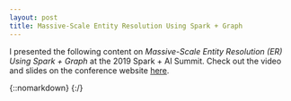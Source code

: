 ```yaml
---
layout: post
title: Massive-Scale Entity Resolution Using Spark + Graph
---
```


I presented the following content on _Massive-Scale Entity Resolution (ER) Using Spark + Graph_ at the 2019 Spark + AI Summit. Check out the video and slides on the conference website [here](https://databricks.com/session/massive-scale-entity-resolution-using-the-power-of-apache-spark-and-graph).

{::nomarkdown}
<amp-youtube
    data-videoid="IOMM7wSYeFE"
    layout="responsive"
    width="480" height="270"></amp-youtube>
{:/}